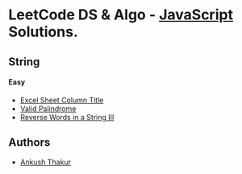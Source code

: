 # LeetCode DS & Algo - [JavaScript](https://developer.mozilla.org/en-US/docs/Web/JavaScript) Solutions.

## String

#### Easy

- [Excel Sheet Column Title](https://github.com/ankusht2307/leetcode-problems/blob/main/String/Easy/168/index.js)
- [Valid Palindrome](https://github.com/ankusht2307/leetcode-problems/blob/main/String/Easy/125/index.js)
- [Reverse Words in a String III](https://github.com/ankusht2307/leetcode-problems/blob/main/String/Easy/557/index.js)


## Authors

- [Ankush Thakur](https://github.com/ankusht2307)

